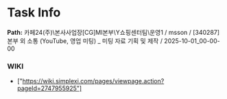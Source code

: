 # Task Info

**Path:** 카페24(주)\본사사업장\[CG]MI본부\Y쇼핑센터팀\운영1 / msson / [340287] 본부 외 소통 (YouTube, 영업 미팅) _ 미팅 자료 기획 및 제작 / 2025-10-01_00-00-00

### WIKI
- ["https://wiki.simplexi.com/pages/viewpage.action?pageId=2747955925"]

